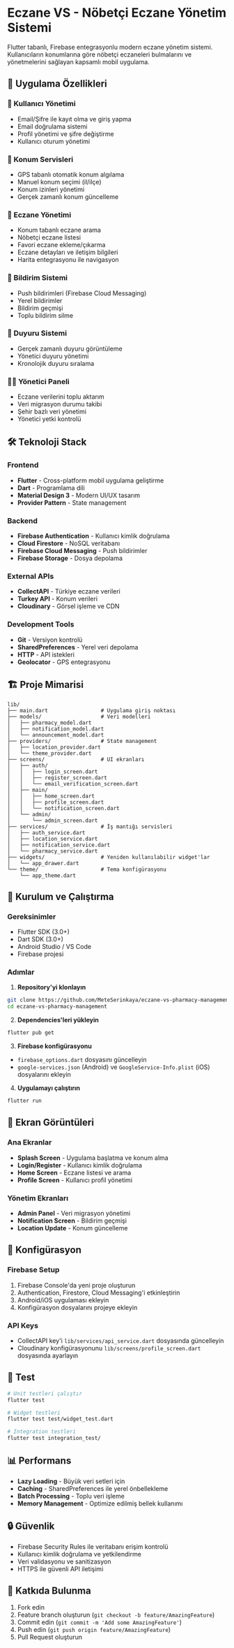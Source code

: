 # Eczane VS - Nöbetçi Eczane Yönetim Sistemi

Flutter tabanlı, Firebase entegrasyonlu modern eczane yönetim sistemi. Kullanıcıların konumlarına göre nöbetçi eczaneleri bulmalarını ve yönetmelerini sağlayan kapsamlı mobil uygulama.

## 📱 Uygulama Özellikleri

### 🔐 Kullanıcı Yönetimi
- Email/Şifre ile kayıt olma ve giriş yapma
- Email doğrulama sistemi
- Profil yönetimi ve şifre değiştirme
- Kullanıcı oturum yönetimi

### 📍 Konum Servisleri
- GPS tabanlı otomatik konum algılama
- Manuel konum seçimi (il/ilçe)
- Konum izinleri yönetimi
- Gerçek zamanlı konum güncelleme

### 🏥 Eczane Yönetimi
- Konum tabanlı eczane arama
- Nöbetçi eczane listesi
- Favori eczane ekleme/çıkarma
- Eczane detayları ve iletişim bilgileri
- Harita entegrasyonu ile navigasyon

### 🔔 Bildirim Sistemi
- Push bildirimleri (Firebase Cloud Messaging)
- Yerel bildirimler
- Bildirim geçmişi
- Toplu bildirim silme

### 📢 Duyuru Sistemi
- Gerçek zamanlı duyuru görüntüleme
- Yönetici duyuru yönetimi
- Kronolojik duyuru sıralama

### 👨‍💼 Yönetici Paneli
- Eczane verilerini toplu aktarım
- Veri migrasyon durumu takibi
- Şehir bazlı veri yönetimi
- Yönetici yetki kontrolü

## 🛠️ Teknoloji Stack

### Frontend
- **Flutter** - Cross-platform mobil uygulama geliştirme
- **Dart** - Programlama dili
- **Material Design 3** - Modern UI/UX tasarım
- **Provider Pattern** - State management

### Backend
- **Firebase Authentication** - Kullanıcı kimlik doğrulama
- **Cloud Firestore** - NoSQL veritabanı
- **Firebase Cloud Messaging** - Push bildirimler
- **Firebase Storage** - Dosya depolama

### External APIs
- **CollectAPI** - Türkiye eczane verileri
- **Turkey API** - Konum verileri
- **Cloudinary** - Görsel işleme ve CDN

### Development Tools
- **Git** - Versiyon kontrolü
- **SharedPreferences** - Yerel veri depolama
- **HTTP** - API istekleri
- **Geolocator** - GPS entegrasyonu

## 🏗️ Proje Mimarisi

```
lib/
├── main.dart                 # Uygulama giriş noktası
├── models/                   # Veri modelleri
│   ├── pharmacy_model.dart
│   ├── notification_model.dart
│   └── announcement_model.dart
├── providers/                # State management
│   ├── location_provider.dart
│   └── theme_provider.dart
├── screens/                  # UI ekranları
│   ├── auth/
│   │   ├── login_screen.dart
│   │   ├── register_screen.dart
│   │   └── email_verification_screen.dart
│   ├── main/
│   │   ├── home_screen.dart
│   │   ├── profile_screen.dart
│   │   └── notification_screen.dart
│   └── admin/
│       └── admin_screen.dart
├── services/                 # İş mantığı servisleri
│   ├── auth_service.dart
│   ├── location_service.dart
│   ├── notification_service.dart
│   └── pharmacy_service.dart
├── widgets/                  # Yeniden kullanılabilir widget'lar
│   └── app_drawer.dart
└── theme/                    # Tema konfigürasyonu
    └── app_theme.dart
```

## 🚀 Kurulum ve Çalıştırma

### Gereksinimler
- Flutter SDK (3.0+)
- Dart SDK (3.0+)
- Android Studio / VS Code
- Firebase projesi

### Adımlar

1. **Repository'yi klonlayın**
```bash
git clone https://github.com/MeteSerinkaya/eczane-vs-pharmacy-management.git
cd eczane-vs-pharmacy-management
```

2. **Dependencies'leri yükleyin**
```bash
flutter pub get
```

3. **Firebase konfigürasyonu**
- `firebase_options.dart` dosyasını güncelleyin
- `google-services.json` (Android) ve `GoogleService-Info.plist` (iOS) dosyalarını ekleyin

4. **Uygulamayı çalıştırın**
```bash
flutter run
```

## 📱 Ekran Görüntüleri

### Ana Ekranlar
- **Splash Screen** - Uygulama başlatma ve konum alma
- **Login/Register** - Kullanıcı kimlik doğrulama
- **Home Screen** - Eczane listesi ve arama
- **Profile Screen** - Kullanıcı profil yönetimi

### Yönetim Ekranları
- **Admin Panel** - Veri migrasyon yönetimi
- **Notification Screen** - Bildirim geçmişi
- **Location Update** - Konum güncelleme

## 🔧 Konfigürasyon

### Firebase Setup
1. Firebase Console'da yeni proje oluşturun
2. Authentication, Firestore, Cloud Messaging'i etkinleştirin
3. Android/iOS uygulaması ekleyin
4. Konfigürasyon dosyalarını projeye ekleyin

### API Keys
- CollectAPI key'i `lib/services/api_service.dart` dosyasında güncelleyin
- Cloudinary konfigürasyonunu `lib/screens/profile_screen.dart` dosyasında ayarlayın

## 🧪 Test

```bash
# Unit testleri çalıştır
flutter test

# Widget testleri
flutter test test/widget_test.dart

# Integration testleri
flutter test integration_test/
```

## 📊 Performans

- **Lazy Loading** - Büyük veri setleri için
- **Caching** - SharedPreferences ile yerel önbellekleme
- **Batch Processing** - Toplu veri işleme
- **Memory Management** - Optimize edilmiş bellek kullanımı

## 🔒 Güvenlik

- Firebase Security Rules ile veritabanı erişim kontrolü
- Kullanıcı kimlik doğrulama ve yetkilendirme
- Veri validasyonu ve sanitizasyon
- HTTPS ile güvenli API iletişimi

## 🤝 Katkıda Bulunma

1. Fork edin
2. Feature branch oluşturun (`git checkout -b feature/AmazingFeature`)
3. Commit edin (`git commit -m 'Add some AmazingFeature'`)
4. Push edin (`git push origin feature/AmazingFeature`)
5. Pull Request oluşturun

